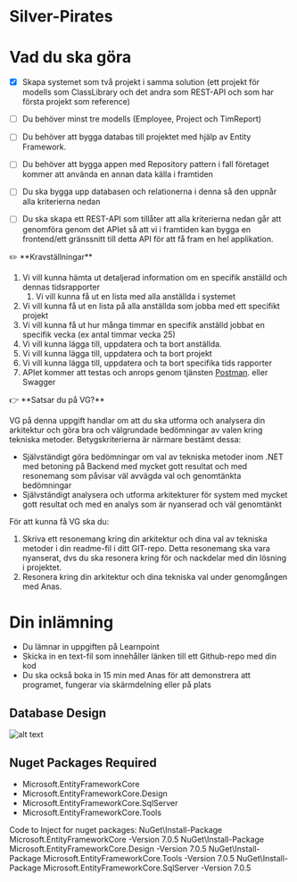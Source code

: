 # Silver-Pirates

# Vad du ska göra

- [x]  Skapa systemet som två projekt i samma solution
    (ett projekt för modells som ClassLibrary och det andra som REST-API och som har första projekt som reference)
    
- [ ]  Du behöver minst tre modells (Employee, Project och TimReport)
- [ ]  Du behöver att bygga databas till projektet med hjälp av Entity Framework.
- [ ]  Du behöver att bygga appen med Repository pattern i fall företaget kommer att använda en annan data källa i framtiden
- [ ]  Du ska bygga upp databasen och relationerna i denna så den uppnår alla kriterierna nedan
- [ ]  Du ska skapa ett REST-API som tillåter att alla kriterierna nedan går att genomföra genom det APIet så att vi i framtiden kan bygga en frontend/ett gränssnitt till detta API för att få fram en hel applikation.

<aside>
✏️ **Kravställningar**

1. Vi vill kunna hämta ut detaljerad information om en specifik anställd och dennas tidsrapporter 
    1. Vi vill kunna få ut en lista med alla anställda i systemet 
2. Vi vill kunna få ut en lista på alla anställda som jobba med ett specifikt projekt
3. Vi vill kunna få ut hur många timmar en specifik anställd jobbat en specifik vecka (ex antal timmar vecka 25)
4. Vi vill kunna lägga till, uppdatera och ta bort anställda.
5. Vi vill kunna lägga till, uppdatera och ta bort projekt
6. Vi vill kunna lägga till, uppdatera och ta bort specifika tids rapporter
7. APIet kommer att testas och anrops genom tjänsten [Postman](https://www.postman.com/). eller Swagger
</aside>

<aside>
👉 **Satsar du på VG?**

VG på denna uppgift handlar om att du ska utforma och analysera din arkitektur och göra bra och välgrundade bedömningar av valen kring tekniska metoder. Betygskriterierna är närmare bestämt dessa:

- Självständigt göra bedömningar om val av tekniska metoder inom .NET med betoning på Backend med mycket gott resultat och med resonemang som påvisar väl avvägda val och genomtänkta bedömningar
- Självständigt analysera och utforma arkitekturer för system med mycket gott resultat och med en analys som är nyanserad och väl genomtänkt

För att kunna få VG ska du:

1. Skriva ett resonemang kring din arkitektur och dina val av tekniska metoder i din readme-fil i ditt GIT-repo. Detta resonemang ska vara nyanserat, dvs du ska resonera kring för och nackdelar med din lösning i projektet.
2. Resonera kring din arkitektur och dina tekniska val under genomgången med Anas.
</aside>

# Din inlämning

- Du lämnar in uppgiften på Learnpoint
- Skicka in en text-fil som innehåller länken till ett Github-repo med din kod
- Du ska också boka in 15 min med Anas för att demonstrera att programet, fungerar via skärmdelning eller på plats


## Database Design
![alt text](https://cdn.discordapp.com/attachments/811686462184882177/1105105236709867552/UML_class.png)

## Nuget Packages Required
* Microsoft.EntityFrameworkCore
* Microsoft.EntityFrameworkCore.Design
* Microsoft.EntityFrameworkCore.SqlServer
* Microsoft.EntityFrameworkCore.Tools

Code to Inject for nuget packages: 
NuGet\Install-Package Microsoft.EntityFrameworkCore -Version 7.0.5 
NuGet\Install-Package Microsoft.EntityFrameworkCore.Design -Version 7.0.5 
NuGet\Install-Package Microsoft.EntityFrameworkCore.Tools -Version 7.0.5 
NuGet\Install-Package Microsoft.EntityFrameworkCore.SqlServer -Version 7.0.5

